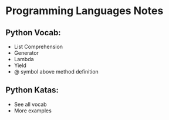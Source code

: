 # Programming Languages Notes

## Python Vocab:
* List Comprehension
* Generator
* Lambda
* Yield
* @ symbol above method definition

## Python Katas:
* See all vocab
* More examples

